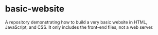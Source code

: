 # basic-website
A repository demonstrating how to build a very basic website in HTML, JavaScript, and CSS. It only includes the front-end files, not a web server.
